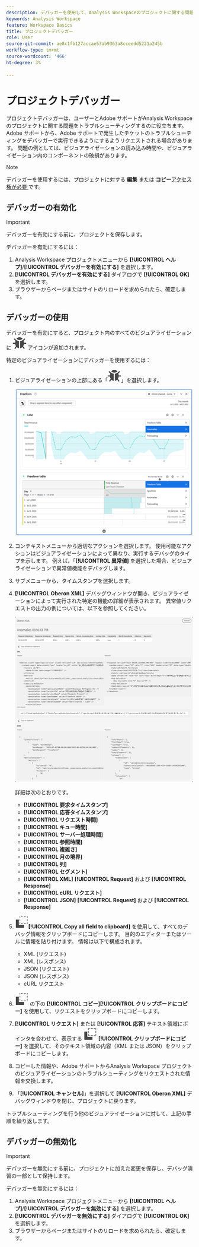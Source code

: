 ```yaml
---
description: デバッガーを使用して、Analysis Workspaceのプロジェクトに関する問題をトラブルシューティングする方法について説明します。
keywords: Analysis Workspace
feature: Workspace Basics
title: プロジェクトデバッガー
role: User
source-git-commit: ae8c1fb127accae53ab9363a8cceedd5221a245b
workflow-type: tm+mt
source-wordcount: '466'
ht-degree: 3%

---
```


# プロジェクトデバッガー

プロジェクトデバッガーは、ユーザーとAdobe サポートがAnalysis Workspaceのプロジェクトに関する問題をトラブルシューティングするのに役立ちます。 Adobe サポートから、Adobe サポートで発生したチケットのトラブルシューティングをデバッガーで実行できるようにするようリクエストされる場合があります。 問題の例としては、ビジュアライゼーションの読み込み時間や、ビジュアライゼーション内のコンポーネントの破損があります。

>[!NOTE]
>
>デバッガーを使用するには、プロジェクトに対する **編集** または **コピー**&#x200B;[ アクセス権が必要 ](https://experienceleague.adobe.com/en/docs/experience-cloud-kcs/kbarticles/ka-25744) です。
>


## デバッガーの有効化

>[!IMPORTANT]
>
>デバッガーを有効にする前に、プロジェクトを保存します。
>

デバッガーを有効にするには：

1. Analysis Workspace プロジェクトメニューから **[!UICONTROL ヘルプ]**/**[!UICONTROL デバッガーを有効にする]** を選択します。
1. **[!UICONTROL デバッガーを有効にする]** ダイアログで **[!UICONTROL OK]** を選択します。
1. ブラウザーからページまたはサイトのリロードを求められたら、確定します。


## デバッガーの使用

デバッガーを有効にすると、プロジェクト内のすべてのビジュアライゼーションに ![ バグ ](/help/assets/icons/Bug.svg) アイコンが追加されます。

特定のビジュアライゼーションにデバッガーを使用するには：

1. ビジュアライゼーションの上部にある「![ バグ ](/help/assets/icons/Bug.svg)」を選択します。

   ![ デバッガーのコンテキストメニュー ](assets/debugger-context-menu.png)

1. コンテキストメニューから適切なアクションを選択します。 使用可能なアクションはビジュアライゼーションによって異なり、実行するデバッグのタイプを示します。 例えば、「**[!UICONTROL 異常値]** を選択した場合、ビジュアライゼーションで異常値機能をデバッグします。
1. サブメニューから、タイムスタンプを選択します。
1. **[!UICONTROL Oberon XML]** デバッグウィンドウが開き、ビジュアライゼーションによって実行された特定の機能の詳細が表示されます。 異常値リクエストの出力の例については、以下を参照してください。

   ![ デバッグリクエストを出力 ](assets/debugger-oberon.png)

   詳細は次のとおりです。

   * **[!UICONTROL 要求タイムスタンプ]**
   * **[!UICONTROL 応答タイムスタンプ]**
   * **[!UICONTROL リクエスト時間]**
   * **[!UICONTROL キュー時間]**
   * **[!UICONTROL サーバー処理時間]**
   * **[!UICONTROL 参照時間]**
   * **[!UICONTROL 複雑さ]**
   * **[!UICONTROL 月の境界]**
   * **[!UICONTROL 列]**
   * **[!UICONTROL セグメント]**
   * **[!UICONTROL XML]** **[!UICONTROL Request]** および **[!UICONTROL Response]**
   * **[!UICONTROL cURL リクエスト]**
   * **[!UICONTROL JSON]** **[!UICONTROL Request]** および **[!UICONTROL Response]**

1. ![Copy](/help/assets/icons/Copy.svg)**[!UICONTROL Copy all field to clipboard]** を使用して、すべてのデバッグ情報をクリップボードにコピーします。 目的のエディターまたはツールに情報を貼り付けます。 情報は以下で構成されます。

   * XML (リクエスト)
   * XML (レスポンス)
   * JSON (リクエスト)
   * JSON (レスポンス)
   * cURL リクエスト

1. ![cURL リクエスト ](/help/assets/icons/Copy.svg) の下の **[!UICONTROL コピー]**&#x200B;**[!UICONTROL クリップボードにコピー]** を使用して、リクエストをクリップボードにコピーします。
1. **[!UICONTROL リクエスト]** または **[!UICONTROL 応答]** テキスト領域にポインタを合わせて、表示する ![ コピー ](/help/assets/icons/Copy.svg) **[!UICONTROL クリップボードにコピー]** を選択して、そのテキスト領域の内容（XML または JSON）をクリップボードにコピーします。

1. コピーした情報や、Adobe サポートからAnalysis Workspace プロジェクトのビジュアライゼーションのトラブルシューティングをリクエストされた情報を交換します。

1. 「**[!UICONTROL キャンセル]**」を選択して **[!UICONTROL Oberon XML]** デバッグウィンドウを閉じ、プロジェクトに戻ります。

トラブルシューティングを行う他のビジュアライゼーションに対して、上記の手順を繰り返します。

## デバッガーの無効化

>[!IMPORTANT]
>
>デバッガーを無効にする前に、プロジェクトに加えた変更を保存し、デバッグ演習の一部として保持します。
>

デバッガーを無効にするには：

1. Analysis Workspace プロジェクトメニューから **[!UICONTROL ヘルプ]**/**[!UICONTROL デバッガーを無効にする]** を選択します。
1. **[!UICONTROL デバッガーを無効にする]** ダイアログで **[!UICONTROL OK]** を選択します。
1. ブラウザーからページまたはサイトのリロードを求められたら、確定します。



